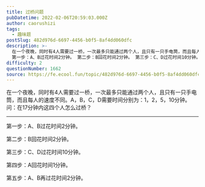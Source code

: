 ```yaml
---
title: 过桥问题
pubDatetime: 2022-02-06T20:59:03.000Z
author: caorushizi
tags:
  - 趣味题
postSlug: 482d976d-6697-4456-b0f5-8af4dd060dfc
description: >-
  在一个夜晚，同时有4人需要过一桥，一次最多只能通过两个人，且只有一只手电筒，而且每人的速度不同。A，B，C，D需要时间分别为：1，2，5，10分钟。问：在17分钟内这四个人怎么过桥？
  第一步：A、B过花时间2分钟。 第二步：B回花时间2分钟。 第三步：C、D过花时间10分钟。 第四步：A回花时间1分钟。 第五步：A、B再过花时间2分钟。
difficulty: 2
questionNumber: 1662
source: https://fe.ecool.fun/topic/482d976d-6697-4456-b0f5-8af4dd060dfc
---
```


在一个夜晚，同时有4人需要过一桥，一次最多只能通过两个人，且只有一只手电筒，而且每人的速度不同。A，B，C，D需要时间分别为：1，2，5，10分钟。问：在17分钟内这四个人怎么过桥？

---

第一步：A、B过花时间2分钟。

第二步：B回花时间2分钟。

第三步：C、D过花时间10分钟。

第四步：A回花时间1分钟。

第五步：A、B再过花时间2分钟。
